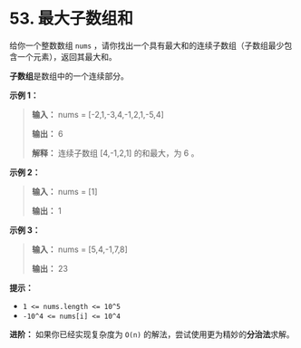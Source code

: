# 53. 最大子数组和

给你一个整数数组 `nums` ，请你找出一个具有最大和的连续子数组（子数组最少包含一个元素），返回其最大和。

**子数组**是数组中的一个连续部分。

**示例 1：**

> **输入：** nums = \[\-2,1,\-3,4,\-1,2,1,\-5,4]
>
> **输出：** 6
>
> **解释：** 连续子数组 \[4,\-1,2,1] 的和最大，为 6 。

**示例 2：**

> **输入：** nums = \[1]
>
> **输出：** 1

**示例 3：**

> **输入：** nums = \[5,4,\-1,7,8]
>
> **输出：** 23

**提示：**

* `1 <= nums.length <= 10^5`
* `-10^4 <= nums[i] <= 10^4`

**进阶：** 如果你已经实现复杂度为 `O(n)` 的解法，尝试使用更为精妙的**分治法**求解。